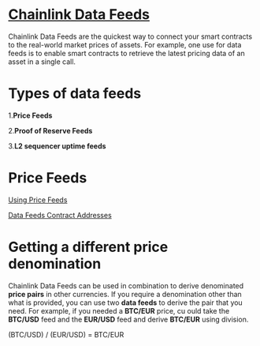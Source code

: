 # [Chainlink Data Feeds](https://docs.chain.link/data-feeds)
Chainlink Data Feeds are the quickest way to connect your smart contracts to the real-world market prices of assets. For example, one use for data feeds is to enable smart contracts to retrieve the latest pricing data of an asset in a single call.

# Types of data feeds

 1.**Price Feeds**
 
 2.**Proof of Reserve Feeds**
 
 3.**L2 sequencer uptime feeds**
 
 
# Price Feeds
[Using Price Feeds](https://docs.chain.link/data-feeds/price-feeds)

[Data Feeds Contract Addresses](https://docs.chain.link/data-feeds/price-feeds/addresses/)
  
# Getting a different price denomination
 Chainlink Data Feeds can be used in combination to derive denominated **price pairs** in other currencies.
 If you require a denomination other than what is provided, you can use two **data feeds** to derive the pair that you need. For example, if you needed a **BTC/EUR** price, cu ould take the **BTC/USD** feed and the **EUR/USD** feed and derive **BTC/EUR** using division.
 
 (BTC/USD) / (EUR/USD) = BTC/EUR
